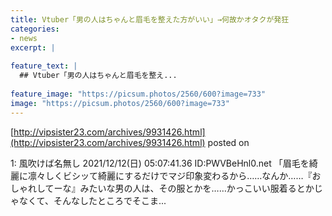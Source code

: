 ```yaml
---
title: Vtuber「男の人はちゃんと眉毛を整えた方がいい」→何故かオタクが発狂
categories:
- news
excerpt: |
  
feature_text: |
  ## Vtuber「男の人はちゃんと眉毛を整え...
  
feature_image: "https://picsum.photos/2560/600?image=733"
image: "https://picsum.photos/2560/600?image=733"
---
```


[http://vipsister23.com/archives/9931426.html](http://vipsister23.com/archives/9931426.html)
posted on 

<!--more-->

1: 風吹けば名無し 2021/12/12(日) 05:07:41.36 ID:PWVBeHnl0.net 「眉毛を綺麗に凛々しくビシッて綺麗にするだけでマジ印象変わるから……なんか……『おしゃれしてーな』みたいな男の人は、その服とかを……かっこいい服着るとかじゃなくて、そんなしたところでそこま...
